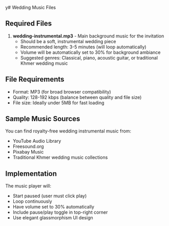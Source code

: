 y# Wedding Music Files

## Required Files

1. **wedding-instrumental.mp3** - Main background music for the invitation
   - Should be a soft, instrumental wedding piece
   - Recommended length: 3-5 minutes (will loop automatically)
   - Volume will be automatically set to 30% for background ambiance
   - Suggested genres: Classical, piano, acoustic guitar, or traditional Khmer wedding music

## File Requirements

- Format: MP3 (for broad browser compatibility)
- Quality: 128-192 kbps (balance between quality and file size)
- File size: Ideally under 5MB for fast loading

## Sample Music Sources

You can find royalty-free wedding instrumental music from:
- YouTube Audio Library
- Freesound.org
- Pixabay Music
- Traditional Khmer wedding music collections

## Implementation

The music player will:
- Start paused (user must click play)
- Loop continuously
- Have volume set to 30% automatically
- Include pause/play toggle in top-right corner
- Use elegant glassmorphism UI design

